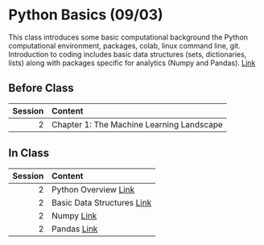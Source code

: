 Python Basics (09/03)
============================

This class introduces some basic computational background the Python computational environment, packages, colab, linux command line, git.  Introduction to coding includes basic data structures (sets, dictionaries, lists) along with packages specific for analytics (Numpy and Pandas).  [Link](../../sessions/session2)

## Before Class

|   Session | Content                                   |
|----------:|:------------------------------------------|
|         2 | Chapter 1: The Machine Learning Landscape |


## In Class

|   Session | Content                                                                      |
|----------:|:-----------------------------------------------------------------------------|
|         2 | Python Overview [Link](../notebooks/01-intro-python/01-python-overview)      |
|         2 | Basic Data Structures [Link](../notebooks/01-intro-python/02-datastructures) |
|         2 | Numpy [Link](../notebooks/01-intro-python/03-numpy)                          |
|         2 | Pandas [Link](../notebooks/01-intro-python/04-pandas)                        |

